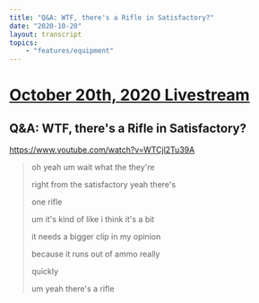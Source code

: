 ```yaml
---
title: "Q&A: WTF, there's a Rifle in Satisfactory?"
date: "2020-10-20"
layout: transcript
topics:
    - "features/equipment"
---
```

# [October 20th, 2020 Livestream](../2020-10-20.md)
## Q&A: WTF, there's a Rifle in Satisfactory?
https://www.youtube.com/watch?v=WTCjl2Tu39A
> oh yeah um wait what the they're
> 
> right from the satisfactory yeah there's
> 
> one rifle
> 
> um it's kind of like i think it's a bit
> 
> it needs a bigger clip in my opinion
> 
> because it runs out of ammo really
> 
> quickly
> 
> um yeah there's a rifle
> 
